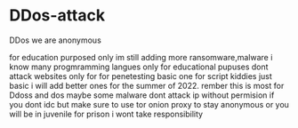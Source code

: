 # DDos-attack
DDos we are anonymous

for education purposed only
im still adding more ransomware,malware i know many progmramming langues
only for educational pupuses dont attack websites only for for penetesting basic one for script kiddies
just basic i will add better ones for the summer of 2022. rember this is most for Ddoss and dos maybe some malware  dont attack ip without permision if you dont idc but make sure to use tor onion proxy to stay anonymous or you will be in juvenile for prison i wont take responsibility

